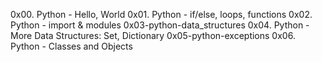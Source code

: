 0x00. Python - Hello, World
0x01. Python - if/else, loops, functions
0x02. Python - import & modules
0x03-python-data_structures
0x04. Python - More Data Structures: Set, Dictionary
0x05-python-exceptions
0x06. Python - Classes and Objects

